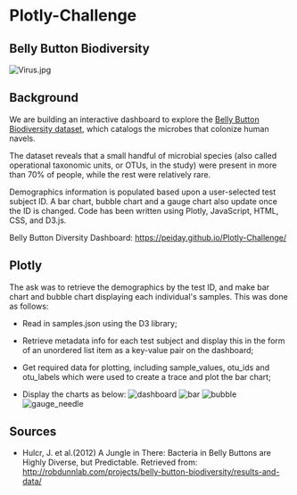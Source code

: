 # Plotly-Challenge 
## Belly Button Biodiversity

![Virus.jpg](https://github.com/PeiDay/Plotly-Challenge/blob/main/images/Virus.jpeg)

## Background
We are building an interactive dashboard to explore the [Belly Button Biodiversity dataset](http://robdunnlab.com/projects/belly-button-biodiversity/), which catalogs the microbes that colonize human navels.

The dataset reveals that a small handful of microbial species (also called operational taxonomic units, or OTUs, in the study) were present in more than 70% of people, while the rest were relatively rare.

Demographics information is populated based upon a user-selected test subject ID. A bar chart, bubble chart and a gauge chart also update once the ID is changed. Code has been written using Plotly, JavaScript, HTML, CSS, and D3.js.

Belly Button Diversity Dashboard: https://peiday.github.io/Plotly-Challenge/

## Plotly 
The ask was to retrieve the demographics by the test ID, and make bar chart and bubble chart displaying each individual's samples. This was done as follows:

* Read in samples.json using the D3 library;

* Retrieve metadata info for each test subject and display this in the form of an unordered list item as a key-value pair on the dashboard;

* Get required data for plotting, including sample_values, otu_ids and otu_labels which were used to create a trace and plot the bar chart;

* Display the charts as below: 
    ![dashboard](https://github.com/PeiDay/Plotly-Challenge/blob/main/images/BBB_dashboard.png)
    ![bar](https://github.com/PeiDay/Plotly-Challenge/blob/main/images/bar.png)
    ![bubble](https://github.com/PeiDay/Plotly-Challenge/blob/main/images/bubble.png)
    ![gauge_needle](https://github.com/PeiDay/Plotly-Challenge/blob/main/images/gauge_needle.png)

## Sources
* Hulcr, J. et al.(2012) A Jungle in There: Bacteria in Belly Buttons are Highly Diverse, but Predictable. Retrieved from: http://robdunnlab.com/projects/belly-button-biodiversity/results-and-data/
